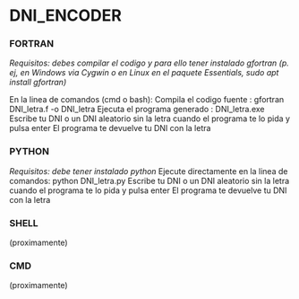 # DNI_ENCODER

### FORTRAN
*Requisitos: debes compilar el codigo y para ello tener instalado gfortran (p. ej, en Windows via Cygwin o en Linux en el paquete Essentials, sudo apt install gfortran)*

En la linea de comandos (cmd o bash):
Compila el codigo fuente          : gfortran DNI_letra.f -o DNI_letra
Ejecuta el programa generado      : DNI_letra.exe
Escribe tu DNI o un DNI aleatorio sin la letra cuando el programa te lo pida y pulsa enter
El programa te devuelve tu DNI con la letra

### PYTHON
*Requisitos: debe tener instalado python*
Ejecute directamente en la linea de comandos:
python DNI_letra.py
Escribe tu DNI o un DNI aleatorio sin la letra cuando el programa te lo pida y pulsa enter
El programa te devuelve tu DNI con la letra

### SHELL
(proximamente)

### CMD
(proximamente)


